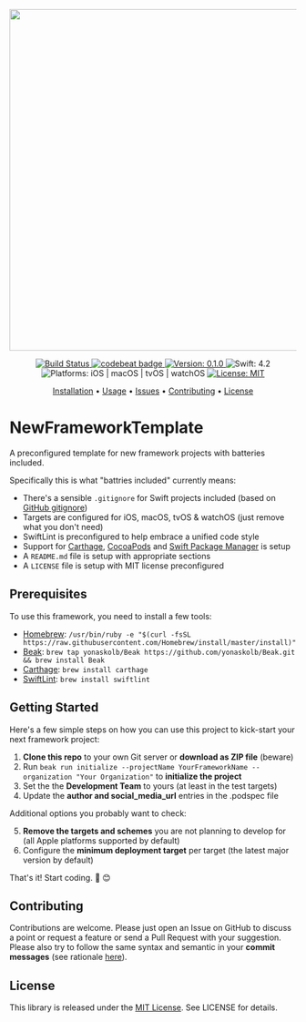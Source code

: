 
<p align="center">
    <img src="https://raw.githubusercontent.com/Flinesoft/NewFrameworkTemplate/stable/Logo.png"
      width=600>
</p>

<p align="center">
    <a href="https://www.bitrise.io/app/038c2bd2f019b48d">
        <img src="https://www.bitrise.io/app/038c2bd2f019b48d/status.svg?token=Ba6FS-bhfldSuBPbcGAxaA&branch=stable"
             alt="Build Status">
    </a>
    <a href="https://codebeat.co/projects/github-com-flinesoft-newframeworktemplate-stable">
        <img src="https://codebeat.co/badges/8decb589-186b-4642-bdce-310bbd238ff2"
             alt="codebeat badge">
    </a>
    <a href="https://github.com/Flinesoft/NewFrameworkTemplate/releases">
        <img src="https://img.shields.io/badge/Version-0.1.0-blue.svg"
             alt="Version: 0.1.0">
    </a>
    <img src="https://img.shields.io/badge/Swift-4.2-FFAC45.svg"
         alt="Swift: 4.2">
    <img src="https://img.shields.io/badge/Platforms-iOS%20%7C%20macOS%20%7C%20tvOS%20%7C%20watchOS-FF69B4.svg"
        alt="Platforms: iOS | macOS | tvOS | watchOS">
    <a href="https://github.com/Flinesoft/NewFrameworkTemplate/blob/stable/LICENSE">
        <img src="https://img.shields.io/badge/License-MIT-lightgrey.svg"
              alt="License: MIT">
    </a>
</p>

<p align="center">
    <a href="#installation">Installation</a>
  • <a href="#usage">Usage</a>
  • <a href="https://github.com/Flinesoft/NewFrameworkTemplate/issues">Issues</a>
  • <a href="#contributing">Contributing</a>
  • <a href="#license">License</a>
</p>


# NewFrameworkTemplate

A preconfigured template for new framework projects with batteries included.

Specifically this is what "battries included" currently means:

- There's a sensible `.gitignore` for Swift projects included (based on [GitHub gitignore](https://github.com/github/gitignore/blob/master/Swift.gitignore))
- Targets are configured for iOS, macOS, tvOS & watchOS (just remove what you don't need)
- SwiftLint is preconfigured to help embrace a unified code style
- Support for [Carthage](https://github.com/Carthage/Carthage), [CocoaPods](https://github.com/CocoaPods/CocoaPods) and [Swift Package Manager](https://github.com/apple/swift-package-manager) is setup
- A `README.md` file is setup with appropriate sections
- A `LICENSE` file is setup with MIT license preconfigured

## Prerequisites

To use this framework, you need to install a few tools:

- [Homebrew](https://brew.sh): `/usr/bin/ruby -e "$(curl -fsSL https://raw.githubusercontent.com/Homebrew/install/master/install)"`
- [Beak](https://github.com/yonaskolb/Beak): `brew tap yonaskolb/Beak https://github.com/yonaskolb/Beak.git && brew install Beak`
- [Carthage](https://github.com/Carthage/Carthage): `brew install carthage`
- [SwiftLint](https://github.com/realm/SwiftLint): `brew install swiftlint`


## Getting Started

Here's a few simple steps on how you can use this project to kick-start your next framework project:

1. **Clone this repo** to your own Git server or **download as ZIP file** (beware)
2. Run `beak run initialize --projectName YourFrameworkName --organization "Your Organization"` to **initialize the project**
3. Set the the **Development Team** to yours (at least in the test targets)
4. Update the **author and social_media_url** entries in the .podspec file

Additional options you probably want to check:

5. **Remove the targets and schemes** you are not planning to develop for (all Apple platforms supported by default)
6. Configure the **minimum deployment target** per target (the latest major version by default)

That's it! Start coding. 🎉 😊


## Contributing

Contributions are welcome. Please just open an Issue on GitHub to discuss a point or request a feature or send a Pull Request with your suggestion. Please also try to follow the same syntax and semantic in your **commit messages** (see rationale [here](http://chris.beams.io/posts/git-commit/)).


## License
This library is released under the [MIT License](http://opensource.org/licenses/MIT). See LICENSE for details.
